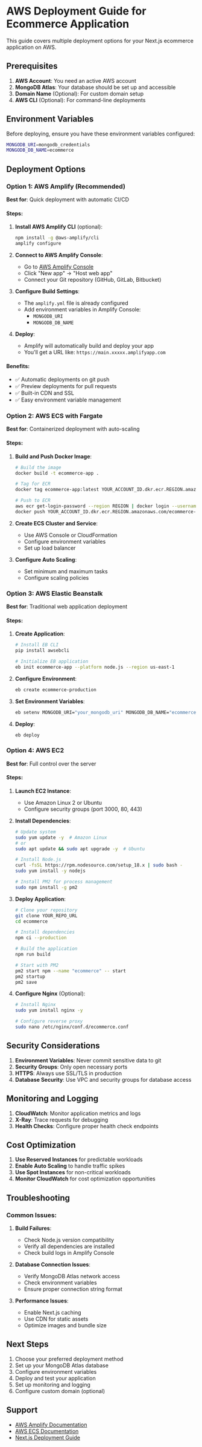 # AWS Deployment Guide for Ecommerce Application

This guide covers multiple deployment options for your Next.js ecommerce application on AWS.

## Prerequisites

1. **AWS Account**: You need an active AWS account
2. **MongoDB Atlas**: Your database should be set up and accessible
3. **Domain Name** (Optional): For custom domain setup
4. **AWS CLI** (Optional): For command-line deployments

## Environment Variables

Before deploying, ensure you have these environment variables configured:

```bash
MONGODB_URI=mongodb_credentials
MONGODB_DB_NAME=ecommerce
```

## Deployment Options

### Option 1: AWS Amplify (Recommended)

**Best for**: Quick deployment with automatic CI/CD

#### Steps:

1. **Install AWS Amplify CLI** (optional):
   ```bash
   npm install -g @aws-amplify/cli
   amplify configure
   ```

2. **Connect to AWS Amplify Console**:
   - Go to [AWS Amplify Console](https://console.aws.amazon.com/amplify/)
   - Click "New app" → "Host web app"
   - Connect your Git repository (GitHub, GitLab, Bitbucket)

3. **Configure Build Settings**:
   - The `amplify.yml` file is already configured
   - Add environment variables in Amplify Console:
     - `MONGODB_URI`
     - `MONGODB_DB_NAME`

4. **Deploy**:
   - Amplify will automatically build and deploy your app
   - You'll get a URL like: `https://main.xxxxx.amplifyapp.com`

#### Benefits:
- ✅ Automatic deployments on git push
- ✅ Preview deployments for pull requests
- ✅ Built-in CDN and SSL
- ✅ Easy environment variable management

### Option 2: AWS ECS with Fargate

**Best for**: Containerized deployment with auto-scaling

#### Steps:

1. **Build and Push Docker Image**:
   ```bash
   # Build the image
   docker build -t ecommerce-app .
   
   # Tag for ECR
   docker tag ecommerce-app:latest YOUR_ACCOUNT_ID.dkr.ecr.REGION.amazonaws.com/ecommerce-app:latest
   
   # Push to ECR
   aws ecr get-login-password --region REGION | docker login --username AWS --password-stdin YOUR_ACCOUNT_ID.dkr.ecr.REGION.amazonaws.com
   docker push YOUR_ACCOUNT_ID.dkr.ecr.REGION.amazonaws.com/ecommerce-app:latest
   ```

2. **Create ECS Cluster and Service**:
   - Use AWS Console or CloudFormation
   - Configure environment variables
   - Set up load balancer

3. **Configure Auto Scaling**:
   - Set minimum and maximum tasks
   - Configure scaling policies

### Option 3: AWS Elastic Beanstalk

**Best for**: Traditional web application deployment

#### Steps:

1. **Create Application**:
   ```bash
   # Install EB CLI
   pip install awsebcli
   
   # Initialize EB application
   eb init ecommerce-app --platform node.js --region us-east-1
   ```

2. **Configure Environment**:
   ```bash
   eb create ecommerce-production
   ```

3. **Set Environment Variables**:
   ```bash
   eb setenv MONGODB_URI="your_mongodb_uri" MONGODB_DB_NAME="ecommerce"
   ```

4. **Deploy**:
   ```bash
   eb deploy
   ```

### Option 4: AWS EC2

**Best for**: Full control over the server

#### Steps:

1. **Launch EC2 Instance**:
   - Use Amazon Linux 2 or Ubuntu
   - Configure security groups (port 3000, 80, 443)

2. **Install Dependencies**:
   ```bash
   # Update system
   sudo yum update -y  # Amazon Linux
   # or
   sudo apt update && sudo apt upgrade -y  # Ubuntu
   
   # Install Node.js
   curl -fsSL https://rpm.nodesource.com/setup_18.x | sudo bash -
   sudo yum install -y nodejs
   
   # Install PM2 for process management
   sudo npm install -g pm2
   ```

3. **Deploy Application**:
   ```bash
   # Clone your repository
   git clone YOUR_REPO_URL
   cd ecommerce
   
   # Install dependencies
   npm ci --production
   
   # Build the application
   npm run build
   
   # Start with PM2
   pm2 start npm --name "ecommerce" -- start
   pm2 startup
   pm2 save
   ```

4. **Configure Nginx** (Optional):
   ```bash
   # Install Nginx
   sudo yum install nginx -y
   
   # Configure reverse proxy
   sudo nano /etc/nginx/conf.d/ecommerce.conf
   ```

## Security Considerations

1. **Environment Variables**: Never commit sensitive data to git
2. **Security Groups**: Only open necessary ports
3. **HTTPS**: Always use SSL/TLS in production
4. **Database Security**: Use VPC and security groups for database access

## Monitoring and Logging

1. **CloudWatch**: Monitor application metrics and logs
2. **X-Ray**: Trace requests for debugging
3. **Health Checks**: Configure proper health check endpoints

## Cost Optimization

1. **Use Reserved Instances** for predictable workloads
2. **Enable Auto Scaling** to handle traffic spikes
3. **Use Spot Instances** for non-critical workloads
4. **Monitor CloudWatch** for cost optimization opportunities

## Troubleshooting

### Common Issues:

1. **Build Failures**:
   - Check Node.js version compatibility
   - Verify all dependencies are installed
   - Check build logs in Amplify Console

2. **Database Connection Issues**:
   - Verify MongoDB Atlas network access
   - Check environment variables
   - Ensure proper connection string format

3. **Performance Issues**:
   - Enable Next.js caching
   - Use CDN for static assets
   - Optimize images and bundle size

## Next Steps

1. Choose your preferred deployment method
2. Set up your MongoDB Atlas database
3. Configure environment variables
4. Deploy and test your application
5. Set up monitoring and logging
6. Configure custom domain (optional)

## Support

- [AWS Amplify Documentation](https://docs.aws.amazon.com/amplify/)
- [AWS ECS Documentation](https://docs.aws.amazon.com/ecs/)
- [Next.js Deployment Guide](https://nextjs.org/docs/deployment) 